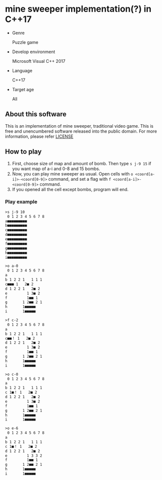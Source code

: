 # mine sweeper implementation(?) in C++17

- Genre 

    Puzzle game

- Develop environment

    Microsoft Visual C++ 2017

- Language
  
    C++17

- Target age

    All

## About this software

This is an implementation of mine sweeper, traditional video game. 
This is free and unencumbered software released into the public domain. For more information, please refer [LICENSE](./LICENSE)

## How to play

1. First, choose size of map and amount of bomb. Then type `s j-9 15` if you want map of a-i and 0-8 and 15 bombs.
2. Now, you can play mine sweeper as usual. Open cells with `o <coord[a-i]>-<coord[0-9]>` command, and set a flag with `f <coord[a-i]>-<coord[0-9]>` command.
3. If you opened all the cell except bombs, program will end.

### Play example

```txt
>s j-9 10
 0 1 2 3 4 5 6 7 8
a■■■■■■■■■
b■■■■■■■■■
c■■■■■■■■■
d■■■■■■■■■
e■■■■■■■■■
f■■■■■■■■■
g■■■■■■■■■
h■■■■■■■■■
i■■■■■■■■■

>o a-0
 0 1 2 3 4 5 6 7 8
a
b 1 2 2 1   1 1 1
c■■■ 1   2■ 2
d 1 2 2 1   2■ 2
e         1 3■ 2
f         1■■ 1
g       1 2■■ 2 1
h       1■■■■■
i       1■■■■■

>f c-2
 0 1 2 3 4 5 6 7 8
a
b 1 2 2 1   1 1 1
c■■！ 1   2■ 2
d 1 2 2 1   2■ 2
e         1 3■ 2
f         1■■ 1
g       1 2■■ 2 1
h       1■■■■■
i       1■■■■■

>o c-0
 0 1 2 3 4 5 6 7 8
a
b 1 2 2 1   1 1 1
c 1■！ 1   2■ 2
d 1 2 2 1   2■ 2
e         1 3■ 2
f         1■■ 1
g       1 2■■ 2 1
h       1■■■■■
i       1■■■■■

>o e-6
 0 1 2 3 4 5 6 7 8
a
b 1 2 2 1   1 1 1
c 1■！ 1   2■ 2
d 1 2 2 1   2■ 2
e         1 3 3 2
f         1■■ 1
g       1 2■■ 2 1
h       1■■■■■
i       1■■■■■
```
